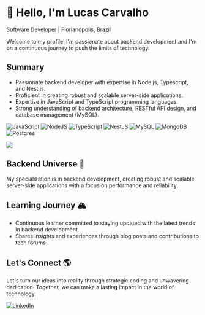# 👋 Hello, I'm Lucas Carvalho

 Software Developer | Florianópolis, Brazil

Welcome to my profile! I'm passionate about backend development and I'm on a continuous journey to push the limits of technology.

## Summary 

- Passionate backend developer with expertise in Node.js, Typescript, and Nest.js.
- Proficient in creating robust and scalable server-side applications.
- Expertise in JavaScript and TypeScript programming languages.
- Strong understanding of backend architecture, RESTful API design, and database management (MySQL).

![JavaScript](https://img.shields.io/badge/javascript-%23323330.svg?style=for-the-badge&logo=javascript&logoColor=%23F7DF1E)
![NodeJS](https://img.shields.io/badge/node.js-6DA55F?style=for-the-badge&logo=node.js&logoColor=white) 
![TypeScript](https://img.shields.io/badge/typescript-%23007ACC.svg?style=for-the-badge&logo=typescript&logoColor=white)
![NestJS](https://img.shields.io/badge/nestjs-%23E0234E.svg?style=for-the-badge&logo=nestjs&logoColor=white)
![MySQL](https://img.shields.io/badge/mysql-4479A1.svg?style=for-the-badge&logo=mysql&logoColor=white)
![MongoDB](https://img.shields.io/badge/MongoDB-%234ea94b.svg?style=for-the-badge&logo=mongodb&logoColor=white)
![Postgres](https://img.shields.io/badge/postgres-%23316192.svg?style=for-the-badge&logo=postgresql&logoColor=white)

<a href="https://github.com/carvalhxlucas/carvalhxlucas">
  <img align="center" src="https://github-readme-stats.vercel.app/api?username=carvalhxlucas&hide=contribs,prs"/>
</a>
<br>

## Backend Universe 🚀

My specialization is in backend development, creating robust and scalable server-side applications with a focus on performance and reliability.

## Learning Journey 🏔️

- Continuous learner committed to staying updated with the latest trends in backend development.
- Shares insights and experiences through blog posts and contributions to tech forums.

## Let's Connect 🌎
Let's turn our ideas into reality through strategic coding and unwavering dedication. Together, we can make a lasting impact in the world of technology.

  <a href="https://www.linkedin.com/in/carvalhxlucas" target="_blank">
    <img loading="lazy" src="https://img.shields.io/badge/-LinkedIn-%230077B5?style=for-the-badge&logo=linkedin&logoColor=white" alt="LinkedIn">
  </a>
